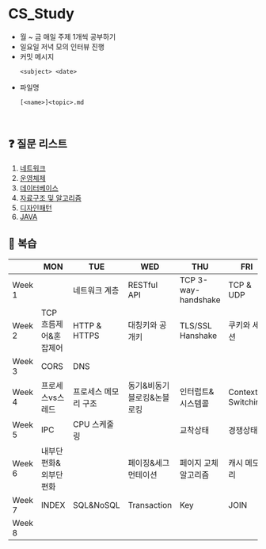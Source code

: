 # CS_Study

- 월 ~ 금 매일 주제 1개씩 공부하기 
- 일요일 저녁 모의 인터뷰 진행 
- 커밋 메시지   
  ```  
  <subject> <date>
  ```
- 파일명
  ```
  [<name>]<topic>.md
  ```

</br>

## ❓ 질문 리스트 
1. [네트워크](/네트워크/README.md)
2. [운영체제](/운영체제/README.md)
3. [데이터베이스](/데이터베이스/README.md) 
4. [자료구조 및 알고리즘](</자료구조 및 알고리즘/README.md>) 
5. [디자인패턴](/디자인패턴/README.md)
6. [JAVA](/JAVA/README.md)

## 🎤 복습 
| |MON|TUE|WED|THU|FRI|SUN|
|---|---|---|---|---|---|---|
|Week 1||네트워크 계층|RESTful API|TCP 3-way-handshake|TCP & UDP|✅|
|Week 2|TCP 흐름제어&혼잡제어|HTTP & HTTPS|대칭키와 공개키|TLS/SSL Hanshake|쿠키와 세션|✅|
|Week 3|CORS|DNS||||✅|
|Week 4|프로세스vs스레드|프로세스 메모리 구조|동기&비동기 블로킹&논블로킹|인터럽트&시스템콜|Context Switching|✅|
|Week 5|IPC|CPU 스케줄링||교착상태|경쟁상태|✅|
|Week 6|내부단편화&외부단편화||페이징&세그먼테이션|페이지 교체 알고리즘|캐시 메모리|✅|
|Week 7|INDEX|SQL&NoSQL|Transaction|Key|JOIN|✅|
|Week 8|
